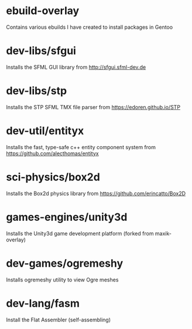 # ebuild-overlay

Contains various ebuilds I have created to install packages in Gentoo

# dev-libs/sfgui
Installs the SFML GUI library from http://sfgui.sfml-dev.de

# dev-libs/stp
Installs the STP SFML TMX file parser from https://edoren.github.io/STP

# dev-util/entityx
Installs the fast, type-safe c++ entity component system from https://github.com/alecthomas/entityx

# sci-physics/box2d
Installs the Box2d physics library from https://github.com/erincatto/Box2D

# games-engines/unity3d
Installs the Unity3d game development platform (forked from maxik-overlay)

# dev-games/ogremeshy
Installs ogremeshy utility to view Ogre meshes

# dev-lang/fasm
Install the Flat Assembler (self-assembling)
